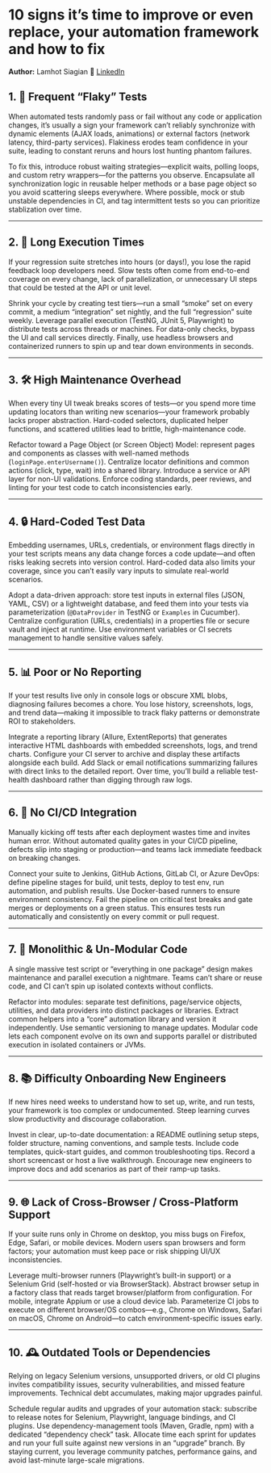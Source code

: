 # 10 signs it’s time to improve or even replace, your automation framework and how to fix

**Author:** Lamhot Siagian 🔗 [LinkedIn](https://www.linkedin.com/in/lamhotsiagian)
## 1. 🔄 Frequent “Flaky” Tests  
When automated tests randomly pass or fail without any code or application changes, it’s usually a sign your framework can’t reliably synchronize with dynamic elements (AJAX loads, animations) or external factors (network latency, third-party services). Flakiness erodes team confidence in your suite, leading to constant reruns and hours lost hunting phantom failures.  

To fix this, introduce robust waiting strategies—explicit waits, polling loops, and custom retry wrappers—for the patterns you observe. Encapsulate all synchronization logic in reusable helper methods or a base page object so you avoid scattering sleeps everywhere. Where possible, mock or stub unstable dependencies in CI, and tag intermittent tests so you can prioritize stablization over time.  

---

## 2. 🐢 Long Execution Times  
If your regression suite stretches into hours (or days!), you lose the rapid feedback loop developers need. Slow tests often come from end-to-end coverage on every change, lack of parallelization, or unnecessary UI steps that could be tested at the API or unit level.  

Shrink your cycle by creating test tiers—run a small “smoke” set on every commit, a medium “integration” set nightly, and the full “regression” suite weekly. Leverage parallel execution (TestNG, JUnit 5, Playwright) to distribute tests across threads or machines. For data-only checks, bypass the UI and call services directly. Finally, use headless browsers and containerized runners to spin up and tear down environments in seconds.  

---

## 3. 🛠️ High Maintenance Overhead  
When every tiny UI tweak breaks scores of tests—or you spend more time updating locators than writing new scenarios—your framework probably lacks proper abstraction. Hard-coded selectors, duplicated helper functions, and scattered utilities lead to brittle, high-maintenance code.  

Refactor toward a Page Object (or Screen Object) Model: represent pages and components as classes with well-named methods (`loginPage.enterUsername()`). Centralize locator definitions and common actions (click, type, wait) into a shared library. Introduce a service or API layer for non-UI validations. Enforce coding standards, peer reviews, and linting for your test code to catch inconsistencies early.  

---

## 4. 🔒 Hard-Coded Test Data  
Embedding usernames, URLs, credentials, or environment flags directly in your test scripts means any data change forces a code update—and often risks leaking secrets into version control. Hard-coded data also limits your coverage, since you can’t easily vary inputs to simulate real-world scenarios.  

Adopt a data-driven approach: store test inputs in external files (JSON, YAML, CSV) or a lightweight database, and feed them into your tests via parameterization (`@DataProvider` in TestNG or `Examples` in Cucumber). Centralize configuration (URLs, credentials) in a properties file or secure vault and inject at runtime. Use environment variables or CI secrets management to handle sensitive values safely.  

---

## 5. 📊 Poor or No Reporting  
If your test results live only in console logs or obscure XML blobs, diagnosing failures becomes a chore. You lose history, screenshots, logs, and trend data—making it impossible to track flaky patterns or demonstrate ROI to stakeholders.  

Integrate a reporting library (Allure, ExtentReports) that generates interactive HTML dashboards with embedded screenshots, logs, and trend charts. Configure your CI server to archive and display these artifacts alongside each build. Add Slack or email notifications summarizing failures with direct links to the detailed report. Over time, you’ll build a reliable test-health dashboard rather than digging through raw logs.  

---

## 6. 🚫 No CI/CD Integration  
Manually kicking off tests after each deployment wastes time and invites human error. Without automated quality gates in your CI/CD pipeline, defects slip into staging or production—and teams lack immediate feedback on breaking changes.  

Connect your suite to Jenkins, GitHub Actions, GitLab CI, or Azure DevOps: define pipeline stages for build, unit tests, deploy to test env, run automation, and publish results. Use Docker-based runners to ensure environment consistency. Fail the pipeline on critical test breaks and gate merges or deployments on a green status. This ensures tests run automatically and consistently on every commit or pull request.  

---

## 7. 🧩 Monolithic & Un-Modular Code  
A single massive test script or “everything in one package” design makes maintenance and parallel execution a nightmare. Teams can’t share or reuse code, and CI can’t spin up isolated contexts without conflicts.  

Refactor into modules: separate test definitions, page/service objects, utilities, and data providers into distinct packages or libraries. Extract common helpers into a “core” automation library and version it independently. Use semantic versioning to manage updates. Modular code lets each component evolve on its own and supports parallel or distributed execution in isolated containers or JVMs.  

---

## 8. 📚 Difficulty Onboarding New Engineers  
If new hires need weeks to understand how to set up, write, and run tests, your framework is too complex or undocumented. Steep learning curves slow productivity and discourage collaboration.  

Invest in clear, up-to-date documentation: a README outlining setup steps, folder structure, naming conventions, and sample tests. Include code templates, quick-start guides, and common troubleshooting tips. Record a short screencast or host a live walkthrough. Encourage new engineers to improve docs and add scenarios as part of their ramp-up tasks.  

---

## 9. 🌐 Lack of Cross-Browser / Cross-Platform Support  
If your suite runs only in Chrome on desktop, you miss bugs on Firefox, Edge, Safari, or mobile devices. Modern users span browsers and form factors; your automation must keep pace or risk shipping UI/UX inconsistencies.  

Leverage multi-browser runners (Playwright’s built-in support) or a Selenium Grid (self-hosted or via BrowserStack). Abstract browser setup in a factory class that reads target browser/platform from configuration. For mobile, integrate Appium or use a cloud device lab. Parameterize CI jobs to execute on different browser/OS combos—e.g., Chrome on Windows, Safari on macOS, Chrome on Android—to catch environment-specific issues early.  

---

## 10. 🕰️ Outdated Tools or Dependencies  
Relying on legacy Selenium versions, unsupported drivers, or old CI plugins invites compatibility issues, security vulnerabilities, and missed feature improvements. Technical debt accumulates, making major upgrades painful.  

Schedule regular audits and upgrades of your automation stack: subscribe to release notes for Selenium, Playwright, language bindings, and CI plugins. Use dependency-management tools (Maven, Gradle, npm) with a dedicated “dependency check” task. Allocate time each sprint for updates and run your full suite against new versions in an “upgrade” branch. By staying current, you leverage community patches, performance gains, and avoid last-minute large-scale migrations.